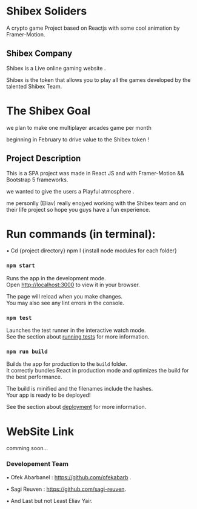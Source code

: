 # Shibex Soliders

A crypto game Project based on Reactjs with some cool animation by Framer-Motion.

## Shibex Company 
Shibex is a Live online gaming website .

Shibex is the token that allows you to play all the games developed by 
the talented Shibex Team.

# The Shibex Goal 
we plan to make one multiplayer arcades game per month 

beginning in February
to drive value to the Shibex token !

## Project Description
This is a SPA project was made in React JS and with
Framer-Motion && Bootstrap 5 frameworks.

we wanted to give the users a Playful atmosphere .

me personlly (Eliav) really enojyed working with the Shibex
team and on their life project so hope you guys have a fun experience.


# Run commands (in terminal):

• Cd {project directory} npm I {install node modules for each folder}

### `npm start`

Runs the app in the development mode.\
Open [http://localhost:3000](http://localhost:3000) to view it in your browser.

The page will reload when you make changes.\
You may also see any lint errors in the console.

### `npm test`

Launches the test runner in the interactive watch mode.\
See the section about [running tests](https://facebook.github.io/create-react-app/docs/running-tests) for more information.

### `npm run build`

Builds the app for production to the `build` folder.\
It correctly bundles React in production mode and optimizes the build for the best performance.

The build is minified and the filenames include the hashes.\
Your app is ready to be deployed!

See the section about [deployment](https://facebook.github.io/create-react-app/docs/deployment) for more information.

# WebSite Link

comming soon...


### Developement Team

• Ofek Abarbanel : https://github.com/ofekabarb .

• Sagi Reuven : https://github.com/sagi-reuven.

• And Last but not Least Eliav Yair.



